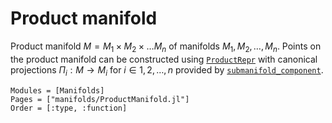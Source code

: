 # Product manifold

Product manifold $M = M_1 \times M_2 \times … M_n$ of manifolds $M_1, M_2, …, M_n$.
Points on the product manifold can be constructed using [`ProductRepr`](@ref) with canonical projections $Π_i : M → M_i$ for $i ∈ 1, 2, …, n$ provided by [`submanifold_component`](@ref).

```@autodocs
Modules = [Manifolds]
Pages = ["manifolds/ProductManifold.jl"]
Order = [:type, :function]
```
